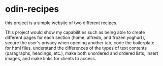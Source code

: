 # odin-recipes

this project is a simple website of two different recipes.

This project would show my capabilities such as being able to create different pages for each section (home, alfredo, and frozen yoghurt), secure the user's privacy when opening another tab, code the boilerplate for html files, understand the differences of the types of text contents (paragraphs, headings, etc.), make both unordered and ordered lists, insert images, and make links for clients to access.
